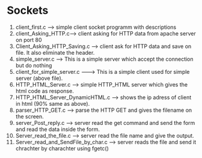 # Sockets
1. client_first.c --> simple client socket programm with descriptions
2. client_Asking_HTTP.c--> client asking for HTTP data from apache server on port 80
3. Client_Asking_HTTP_Saving.c --> client ask for HTTP data and save on file. It also eliminate the header.
4. simple_server.c --> This is a simple server which accept the connection but do nothing
5. client_for_simple_server.c ---> This is a simple client used for simple server (above file). 
6. HTTP_HTML_Server.c --> simple HTTP_HTML server which gives the html code as response.
7. HTTP_HTML_Server_DynamicHTML.c --> shows the ip adress of client in html (90% same as above).
8. parser_HTTP_GET.c --> parse the HTTP GET and gives the filename on the screen.
9. server_Post_reply.c --> server read the get command and send the form and read the data inside the form.
10. Server_read_the_file.c --> server read the file name and give the output.
11. Server_read_and_SendFile_by_char.c --> server reads the file and send it chrachter by charachter using fgetc()
